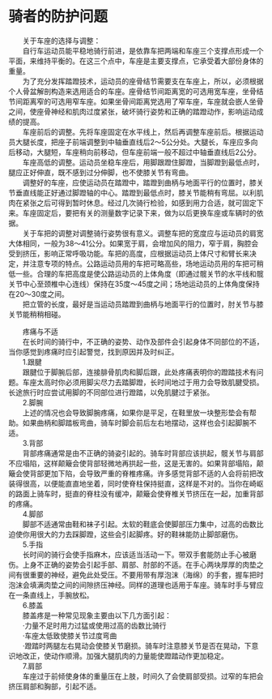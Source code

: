 # 骑者的防护问题  

&emsp;&emsp;关于车座的选择与调整：  
&emsp;&emsp;自行车运动员能平稳地骑行前进，是依靠车把两端和车座三个支撑点形成一个平面，来维持平衡的。在这三个点中，车座是主要支撑点，它承受着大部份身体的重量。  
&emsp;&emsp;为了充分发挥踏蹬技术，运动员的座骨结节需要支在车座上，所以，必须根据个人骨盆解剖构造来选用适合的车座。座骨结节间距离宽的可选用宽车座，坐骨结节间距离窄的可选用窄车座。如果坐骨间距离党选用了窄车座，车座就会嵌人坐骨之间，使座骨神经和肌肉过度紧张，破坏骑行姿势和正确的踏蹬动作，影响运动成绩的提高。  
&emsp;&emsp;车座前后的调整。先将车座固定在水平线上，然后再调整车座前后。根据运动员大腿长度，把座子前端调整到中轴垂直线后2～5公分处。大腿长，车座应多向后移动，大腿短，车座稍向前移动，但车座前端一般不超过中轴垂直线后2公分。  
&emsp;&emsp;车座高低的调整。运动员坐稳车座后，用脚跟蹬住脚蹬，当脚蹬到最低点时，腿应正好伸直，既不感到过分伸脚，也不使膝关节有弯曲。  
&emsp;&emsp;调整好的车座，应使运动员在踏蹬中，踏蹬到曲柄与地面平行的位置时，膝关节垂直线能正好通过脚蹬轴的中心。踏蹬到最低点时，膝关节能稍有弯屈。以利肌肉在紧张之后可得到暂时休息。经过几次骑行检验，如感到用力合适，就可固定下来。车座固定后，要把有关的测量数字记录下来，做为以后更换车座或车辆时的依据。  
&emsp;&emsp;关于车把的调整对调整骑行姿势很有意义。调整车把的宽度应与运动员的肩宽大体相同，一般为38～41公分。如果宽于肩，会增加风的阻力，窄于肩，胸腔会受到挤压，影响正常呼吸功能。车把的高度，应根据运动员上体尺寸和臂长来决定，并注意专项的特点。公路运动员用的车把可略高些，场地运动员用的车把可稍低一些。合理的车把高度是使公路运动员的上体角度（即通过髋关节的水平线和髋关节中心至颈椎中心连线）保持在35度～45度之间；场地运动员的上体角度保持在20～30度之间。  
&emsp;&emsp;把立管的长度，最好是当运动员踏蹬到曲柄与地面平行的位置时，肘关节与膝关节能稍稍相碰。  

&emsp;&emsp;疼痛与不适  
&emsp;&emsp;在长时间的骑行中，不正确的姿势、动作及部件会引起身体不同部位的不适，当你感觉到疼痛时应引起警觉，找到原因并及时纠正。  
&emsp;&emsp;1.跟腱  
&emsp;&emsp;跟腱位于脚腕后部，连接腓骨肌肉和脚后跟，此处疼痛表明你的蹬踏技术有问题。车座太高时你必须用脚尖尽力去踏脚蹬，长时间地过于用力会导致肌腱受损。长途旅行时应尝试用脚的不同部位进行蹬踏，以免肌腱过于紧张。  
&emsp;&emsp;2.脚腕  
&emsp;&emsp;上述的情况也会导致脚腕疼痛，如果你是平足，在鞋里放一块整形垫会有帮助。如果曲柄和脚踏板弯曲，骑车时脚会前后左右地摆动，这样也会引起脚腕不适。  
&emsp;&emsp;3.背部  
&emsp;&emsp;背部疼痛通常是由不正确的骑姿引起的。骑车时背部应该拱起，髋关节与肩部不应塌陷，这样颠簸会使背部轻微地再拱起一些，这是无害的。如果背部塌陷，颠簸会使背部更加下陷，会导致严重的脊椎疼痛。许多感觉背部不适的人会将前把改装得很高，以便能直直地坐着，同时使脊柱保持挺直，这样是不对的。当你在崎岖的路面上骑车时，挺直的脊柱没有缓冲，颠簸会使脊椎关节挤压在一起，加重背部的疼痛。  
&emsp;&emsp;4.脚部  
&emsp;&emsp;脚部不适通常由鞋和袜子引起。太软的鞋底会使脚部压力集中，过高的齿数比迫使你用很大的力去踩脚蹬，这些会引起脚疼。好的鞋袜能防止脚部磨伤。  
&emsp;&emsp;5.手指  
&emsp;&emsp;长时间的骑行会使手指麻木，应该适当活动一下。带双手套能防止手心被磨伤。上身不正确的姿势会引起手部、肩部、肘部的不适。在手心两块厚厚的肉垫之间有很重要的神经，避免此处受压。不要用带有厚泡沫（海绵）的手套，握车把时泡沫会填满肉垫之间的间隙挤压神经。同样的道理也适用于车座。骑车时手与臂应在一条直线上，手腕放松。  
&emsp;&emsp;6.膝盖  
&emsp;&emsp;膝盖疼是一种常见现象主要由以下几方面引起：  
&emsp;&emsp;·力量不足时用力过猛或使用过高的齿数比骑行  
&emsp;&emsp;·车座太低致使膝关节过度弯曲  
&emsp;&emsp;·蹬踏时两腿左右晃动会使膝关节磨损。骑车时注意膝关节是否在晃动，下意识地改正，使动作顺滑。加强大腿肌肉的力量能使蹬踏动作更加稳定。  
&emsp;&emsp;7.肩部  
&emsp;&emsp;车座过于前倾使身体的重量压在上肢，时间久了会使肩部受损。过窄的车把会挤压肩部和胸部，引起不适。  